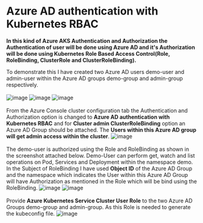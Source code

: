 # Azure AD authentication with Kubernetes RBAC

**In this kind of Azure AKS Authentication and Authorization the Authentication of user will be done using Azure AD and it's Authorization will be done using Kubernetes Role Based Access Control(Role, RoleBinding, ClusterRole and ClusterRoleBinding).**

To demonstrate this I have created two Azure AD users demo-user and admin-user within the Azure AD groups demo-group and admin-group respectively.
<br><br/>
![image](https://github.com/singhritesh85/AKS-Authentication-Authorization/assets/56765895/abac96bc-9f97-4abe-887d-336ae6ff7e9b)
![image](https://github.com/singhritesh85/AKS-Authentication-Authorization/assets/56765895/e8a9cabb-2a08-43c1-9ed5-ba85c3dbb2b5)
![image](https://github.com/singhritesh85/AKS-Authentication-Authorization/assets/56765895/0b896a8f-d201-47ea-ab5f-07feeb3a68dc)
<br><br/>
From the Azure Console cluster configuration tab the Authentication and Authorization option is changed to **Azure AD authentication with Kubernetes RBAC** and for **Cluster admin ClusterRoleBinding** option an Azure AD Group should be attached. The **Users within this Azure AD group will get admin access within the cluster**.
![image](https://github.com/singhritesh85/AKS-Authentication-Authorization/assets/56765895/c453443d-b027-448e-bcc7-d2481232025e)
<br><br/>
The demo-user is authorized using the Role and RoleBinding as shown in the screenshot attached below. Demo-User can perform get, watch and list operations on Pod, Services and Deployment within the namespace demo. In the Subject of RoleBinding I have used **Object ID** of the Azure AD Group and the namespace which indicates the User within this Azure AD Group will have Authorization as mentioned in the Role which will be bind using the RoleBinding.
![image](https://github.com/singhritesh85/AKS-Authentication-Authorization/assets/56765895/816b2242-6fc2-4c9d-92dd-4a091345b092)
![image](https://github.com/singhritesh85/AKS-Authentication-Authorization/assets/56765895/a3e8c977-dc0c-45ac-aded-79918b259738)
<br><br/>
Provide **Azure Kubernetes Service Cluster User Role** to the two Azure AD Groups demo-group and admin-group. As this Role is needed to generate the kubeconfig file. 
![image](https://github.com/singhritesh85/AKS-Authentication-Authorization/assets/56765895/bf406654-7cdb-40b6-aa83-1ff4cd298a2a)
